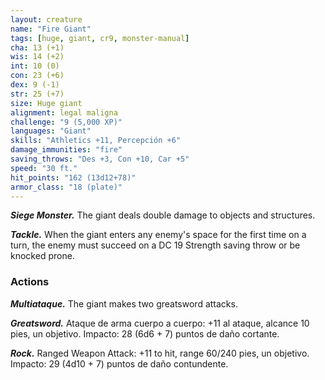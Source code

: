 ```yaml
---
layout: creature
name: "Fire Giant"
tags: [huge, giant, cr9, monster-manual]
cha: 13 (+1)
wis: 14 (+2)
int: 10 (0)
con: 23 (+6)
dex: 9 (-1)
str: 25 (+7)
size: Huge giant
alignment: legal maligna
challenge: "9 (5,000 XP)"
languages: "Giant"
skills: "Athletics +11, Percepción +6"
damage_immunities: "fire"
saving_throws: "Des +3, Con +10, Car +5"
speed: "30 ft."
hit_points: "162 (13d12+78)"
armor_class: "18 (plate)"
---
```


***Siege Monster.*** The giant deals double damage to objects and structures.

***Tackle.*** When the giant enters any enemy's space for the first time on a turn, the enemy must succeed on a DC 19 Strength saving throw or be knocked prone.

### Actions

***Multiataque.*** The giant makes two greatsword attacks.

***Greatsword.*** Ataque de arma cuerpo a cuerpo: +11 al ataque, alcance 10 pies, un objetivo. Impacto: 28 (6d6 + 7) puntos de daño cortante.

***Rock.*** Ranged Weapon Attack: +11 to hit, range 60/240 pies, un objetivo. Impacto: 29 (4d10 + 7) puntos de daño contundente.